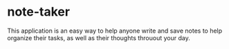 # note-taker
This application is an easy way to help anyone write and save notes to help organize their tasks, as well as their thoughts throuout your day.

#
